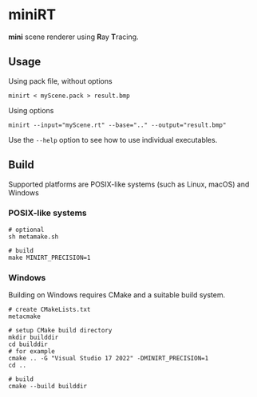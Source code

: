 # miniRT

**mini** scene renderer using **R**ay **T**racing.

## Usage

Using pack file, without options

```shell
minirt < myScene.pack > result.bmp
```

Using options

```shell
minirt --input="myScene.rt" --base=".." --output="result.bmp"
```

Use the `--help` option to see how to use individual executables.

## Build

Supported platforms are POSIX-like systems (such as Linux, macOS) and Windows

### POSIX-like systems

```shell
# optional
sh metamake.sh

# build
make MINIRT_PRECISION=1
```

### Windows

Building on Windows requires CMake and a suitable build system.

```shell
# create CMakeLists.txt
metacmake

# setup CMake build directory
mkdir builddir
cd builddir
# for example
cmake .. -G "Visual Studio 17 2022" -DMINIRT_PRECISION=1
cd ..

# build
cmake --build builddir
```
